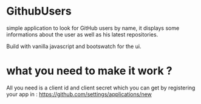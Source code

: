 # GithubUsers
simple application to look for GitHub users by name, it displays some informations about the user as well as his latest repositories.

Build with vanilla javascript and bootswatch for the ui.

# what you need to make it work ?
All you need is a client id and client secret which you can get by registering your app in :
 https://github.com/settings/applications/new
